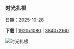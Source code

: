 ### 时光扎根

日期：2025-10-28

**下载**  |  [1920x1080](https://cn.bing.com/th?id=OHR.FanalForest_ZH-CN2203572101_1920x1080.jpg)  |  [3840x2160](https://cn.bing.com/th?id=OHR.FanalForest_ZH-CN2203572101_UHD.jpg)

![时光扎根](https://cn.bing.com/th?id=OHR.FanalForest_ZH-CN2203572101_1920x1080.jpg "法纳尔森林里的古老月桂树，马德拉群岛，葡萄牙 (© Lukas Jonaitis/Shutterstock)")

